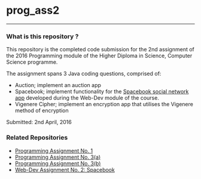 # prog_ass2 #
---

### What is this repository ? ###

This repository is the completed code submission for the 2nd assignment of the 2016 Programming module of the Higher Diploma in Science, Computer Science programme.

The assignment spans 3 Java coding questions, comprised of:

- Auction; implement an auction app
- Spacebook; implement functionality for the [Spacebook social network app] developed during the Web-Dev module of the course.
- Vigenere Cipher; implement an encryption app that utilises the Vigenere method of encryption

Submitted: 2nd April, 2016

### Related Repositories ###

- [Programming Assignment No. 1]
- [Programming Assignment No. 3(a)]
- [Programming Assignment No. 3(b)]
- [Web-Dev Assignment No. 2: Spacebook]

[//]: # (These are reference links used in the body of this note and get stripped out when the markdown processor does its job. There is no need to format nicely because it shouldn't be seen. Thanks SO - http://stackoverflow.com/questions/4823468/store-comments-in-markdown-syntax)


[Programming Assignment No. 1]: <https://github.com/damienomurchu/prog_ass1.git>
[Programming Assignment No. 3(a)]: <https://github.com/damienomurchu/prog_ass3a.git>
[Programming Assignment No. 3(b)]: <https://github.com/damienomurchu/prog_ass3b.git>
[Spacebook social network app]: <https://github.com/damienomurchu/spacebook.git>
[Web-Dev Assignment No. 2: Spacebook]: <https://github.com/damienomurchu/spacebook.git>